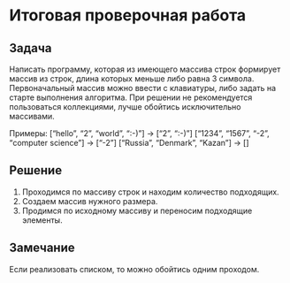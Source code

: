 # Итоговая проверочная работа

## Задача

Написать программу, которая из имеющего массива строк формирует массив из строк, длина которых меньше либо равна 3 символа.
Первоначальный массив можно ввести с клавиатуры, либо задать на старте выполнения алгоритма.
При решении не рекомендуется пользоваться коллекциями, лучше обойтись исключительно массивами.

Примеры:
[“hello”, “2”, “world”, “:-)”] -> [“2”, “:-)”]
[“1234”, “1567”, “-2”, “computer science”] -> [“-2”]
[“Russia”, “Denmark”, “Kazan”] -> [] 

## Решение
1. Проходимся по массиву строк и находим количество подходящих.
2. Создаем массив нужного размера.
3. Продимся по исходному массиву и переносим подходящие элементы. 

## Замечание

Если реализовать списком, то можно обойтись одним проходом.
